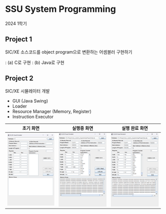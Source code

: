 # SSU System Programming

2024 1학기

## Project 1

SIC/XE 소스코드를 object program으로 변환하는 어셈블러 구현하기 

: (a) C로 구현 
: (b) Java로 구현

## Project 2

SIC/XE 시뮬레이터 개발

- GUI (Java Swing)
- Loader
- Resource Manager (Memory, Register)
- Instruction Executor

| 초기 화면 | 실행중 화면 | 실행 완료 화면 |
|-------|--------|----------|
|![](./img/1.png)|![](./img/2.png)|![](./img/3.png)|

